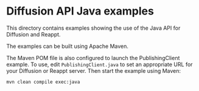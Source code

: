 # Diffusion API Java examples

This directory contains examples showing the use of the Java API
for Diffusion and Reappt.

The examples can be built using Apache Maven.

The Maven POM file is also configured to launch the  PublishingClient
example. To use, edit `PublishingClient.java` to set an appropriate URL for
your Diffusion or Reappt server. Then start the example using Maven:

    mvn clean compile exec:java